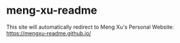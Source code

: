 # meng-xu-readme

This site will automatically redirect to Meng Xu's Personal Website: https://mengxu-readme.github.io/
